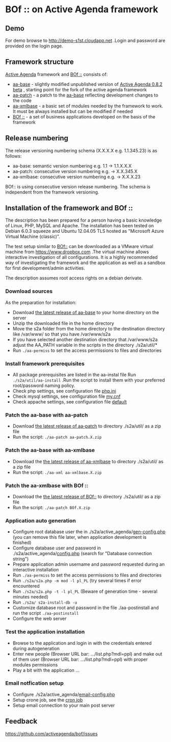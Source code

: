 #  BOf :: on Active Agenda framework

## Demo
For demo browse to http://demo-s1st.cloudapp.net .Login and password are provided on the login page.

## Framework structure
[Active Agenda](https://sourceforge.net/projects/activeagenda) framework and [BOf ::](https://activeagenda.github.io) consists of:
* [aa-base](https://github.com/activeagenda/aa-base) - slightly modified unpublished version of [Active Agenda 0.8.2 beta](https://github.com/activeagenda/0.8.2-beta) , starting point for the fork of the active agenda framework
* [aa-patch](https://github.com/activeagenda/aa-patch) - a patch to the  [aa-base](https://github.com/activeagenda/aa-base) reflecting development changes to the code
* [aa-xmlbase](https://github.com/activeagenda/aa-xmlbase) - a basic set of modules needed by the framework to work. It must be always installed but can be modified if needed
* [BOf ::](https://github.com/activeagenda/BOf) - a set of business applications developed on the basis of the framework

## Release numbering
The release versioning numbering schema (X.X.X.X e.g. 1.1.345.23) is as follows:
* aa-base: semantic version numbering  e.g. 1.1  -> 1.1.X.X.X
* aa-patch: consecutive version numbering e.g. -> X.X.345.X
* aa-xmlbase: consecutive version numbering e.g. -> X.X.X.23

BOf:: is using consecutive version release numbering. The schema is independent  from the framework versioning.

## Installation of the framework and BOf ::
The description has been prepared for a person having a basic knowledge of Linux, PHP, MySQL and Apache. The installation has been tested on Debian 6.0.3 squeeze and Ubuntu 12.04.05 TLS hosted as "Microsoft Azure Virtual Machine (classic)".

The test setup similar to [BOf::](https://activeagenda.github.io) can be downloaded as a VMware virtual machine from https://www.dropbox.com .The virtual machine allows interactive investigation of all configurations. 
It is a highly recommended way of investigating the framework and the application as well as a sandbox for first development/admin activities.

The description assumes root access rights on a debian derivate.

### Download sources
As the preparation for installation:
* Download [the latest release of aa-base](https://github.com/activeagenda/aa-base/releases/latest) to your home directory on the server
* Unzip the downloaded file in the home directory
* Move the s2a folder from the home directory to the destination directory like  /var/www/ so that you have /var/www/s2a 
* If you have selected another destination directory that /var/www/s2a adjust the AA_PATH variable in the scripts in the directory ./s2a/util/*
* Run `./aa-permiss` to set the access permissions to files and directories 

###  Install framework prerequisites
* All package prerequisites are listed in the aa-instal file Run `./s2a/util/aa-install`  .Run the script to install them with your preferred root/password naming policy.
* Check php settings, see configuration file [php.ini](https://github.com/activeagenda/documentation/blob/master/1%20%20Framework%20and%20BOf%20installation/config%20file%20examples/php.ini)
* Check mysql settings, see configuration file [my.cnf](https://github.com/activeagenda/documentation/blob/master/1%20%20Framework%20and%20BOf%20installation/config%20file%20examples/my.cnf)
* Check appache settings, see configuration file [default](https://github.com/activeagenda/documentation/blob/master/1%20%20Framework%20and%20BOf%20installation/config%20file%20examples/default)

### Patch the aa-base with aa-patch
* Download [the latest release of aa-patch](https://github.com/activeagenda/aa-patch/releases/latest) to directory ./s2a/util/ as a zip file
* Run the script: `./aa-patch aa-patch.X.zip`

### Patch the aa-base with aa-xmlbase
* Download the [the latest release of aa-xmlbase](https://github.com/activeagenda/aa-xmlbase/releases/latest) to directory ./s2a/util/ as a zip file
* Run the script: `./aa-xml aa-xmlbase.X.zip`

### Patch the aa-xmlbase with BOf ::
* Download the [the latest release of BOf::](https://github.com/activeagenda/bof/releases/latest) to directory ./s2a/util/ as a zip file
* Run the script: `./aa-patch BOf.X.zip` 

### Application auto generation
* Configure root database user the  in ./s2a/active_agenda/[gen-config.php](https://github.com/activeagenda/documentation/blob/master/1%20%20Framework%20and%20BOf%20installation/config%20file%20examples/gen-config.php) (you can remove this file later, when application development is finished)
* Configure database user and password in ./s2a/active_agenda/[config.php](https://github.com/activeagenda/documentation/blob/master/1%20%20Framework%20and%20BOf%20installation/config%20file%20examples/config.php) (search for "Database connection string") 
* Prepare application admin username and password requested during an interactive installation
* Run `./aa-permiss` to set the access permissions to files and directories 
* Run `./s2a/s2a.php -m mod -l pl_PL` (try several times if error encountered 
* Run `./s2a/s2a.php -t -l pl_PL` (Beware of generation time - several minutes needed)
* Run `./s2a/ s2a-install-db -u`
* Customize database root and password in the file ./aa-postinstall and run the script `./aa-postinstall`
* Configure the web server 

### Test the application installation
* Browse to the application and login in with the credentials entered during autogeneration
* Enter new people (Browser URL bar: .../list.php?mdl=ppl) and make out of them user (Browser URL bar: .../list.php?mdl=ppl) with proper modules permissions
* Play a bit with the application ...

### Email notfication setup
* Configure ./s2a/active_agenda/[email-config.php](https://github.com/activeagenda/documentation/blob/master/1%20%20Framework%20and%20BOf%20installation/config%20file%20examples/email-config.php) 
* Setup crone job, see the [cron job](https://github.com/activeagenda/documentation/blob/master/1%20%20Framework%20and%20BOf%20installation/config%20file%20examples/cronjob)
* Setup email connection to your main post server

## Feedback
https://github.com/activeagenda/bof/issues 